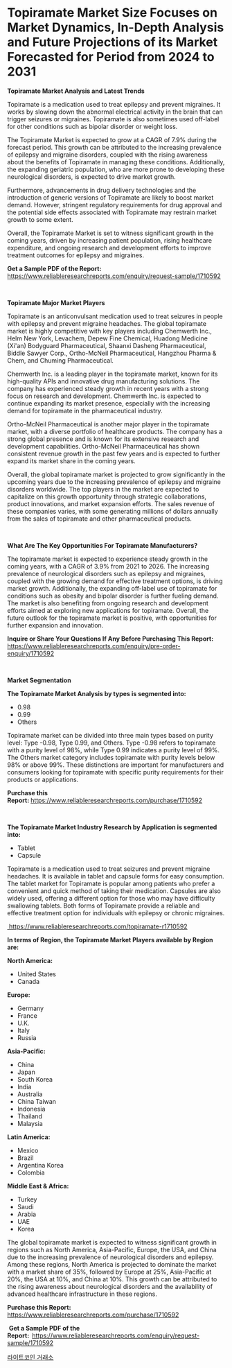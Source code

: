 <p><h1>Topiramate Market Size Focuses on Market Dynamics, In-Depth Analysis and Future Projections of its Market Forecasted for Period from 2024 to 2031</h1></p><p><strong>Topiramate Market Analysis and Latest Trends</strong></p>
<p><p>Topiramate is a medication used to treat epilepsy and prevent migraines. It works by slowing down the abnormal electrical activity in the brain that can trigger seizures or migraines. Topiramate is also sometimes used off-label for other conditions such as bipolar disorder or weight loss.</p><p>The Topiramate Market is expected to grow at a CAGR of 7.9% during the forecast period. This growth can be attributed to the increasing prevalence of epilepsy and migraine disorders, coupled with the rising awareness about the benefits of Topiramate in managing these conditions. Additionally, the expanding geriatric population, who are more prone to developing these neurological disorders, is expected to drive market growth.</p><p>Furthermore, advancements in drug delivery technologies and the introduction of generic versions of Topiramate are likely to boost market demand. However, stringent regulatory requirements for drug approval and the potential side effects associated with Topiramate may restrain market growth to some extent.</p><p>Overall, the Topiramate Market is set to witness significant growth in the coming years, driven by increasing patient population, rising healthcare expenditure, and ongoing research and development efforts to improve treatment outcomes for epilepsy and migraines.</p></p>
<p><strong>Get a Sample PDF of the Report:&nbsp;</strong> <a href="https://www.reliableresearchreports.com/enquiry/request-sample/1710592">https://www.reliableresearchreports.com/enquiry/request-sample/1710592</a></p>
<p>&nbsp;</p>
<p><strong>Topiramate Major Market Players</strong></p>
<p><p>Topiramate is an anticonvulsant medication used to treat seizures in people with epilepsy and prevent migraine headaches. The global topiramate market is highly competitive with key players including Chemwerth Inc., Helm New York, Levachem, Depew Fine Chemical, Huadong Medicine (Xi'an) Bodyguard Pharmaceutical, Shaanxi Dasheng Pharmaceutical, Biddle Sawyer Corp., Ortho-McNeil Pharmaceutical, Hangzhou Pharma & Chem, and Chuming Pharmaceutical.</p><p>Chemwerth Inc. is a leading player in the topiramate market, known for its high-quality APIs and innovative drug manufacturing solutions. The company has experienced steady growth in recent years with a strong focus on research and development. Chemwerth Inc. is expected to continue expanding its market presence, especially with the increasing demand for topiramate in the pharmaceutical industry.</p><p>Ortho-McNeil Pharmaceutical is another major player in the topiramate market, with a diverse portfolio of healthcare products. The company has a strong global presence and is known for its extensive research and development capabilities. Ortho-McNeil Pharmaceutical has shown consistent revenue growth in the past few years and is expected to further expand its market share in the coming years.</p><p>Overall, the global topiramate market is projected to grow significantly in the upcoming years due to the increasing prevalence of epilepsy and migraine disorders worldwide. The top players in the market are expected to capitalize on this growth opportunity through strategic collaborations, product innovations, and market expansion efforts. The sales revenue of these companies varies, with some generating millions of dollars annually from the sales of topiramate and other pharmaceutical products.</p></p>
<p>&nbsp;</p>
<p><strong>What Are The Key Opportunities For Topiramate Manufacturers?</strong></p>
<p><p>The topiramate market is expected to experience steady growth in the coming years, with a CAGR of 3.9% from 2021 to 2026. The increasing prevalence of neurological disorders such as epilepsy and migraines, coupled with the growing demand for effective treatment options, is driving market growth. Additionally, the expanding off-label use of topiramate for conditions such as obesity and bipolar disorder is further fueling demand. The market is also benefiting from ongoing research and development efforts aimed at exploring new applications for topiramate. Overall, the future outlook for the topiramate market is positive, with opportunities for further expansion and innovation.</p></p>
<p><strong>Inquire or Share Your Questions If Any Before Purchasing This Report:</strong> <a href="https://www.reliableresearchreports.com/enquiry/pre-order-enquiry/1710592">https://www.reliableresearchreports.com/enquiry/pre-order-enquiry/1710592</a></p>
<p>&nbsp;</p>
<p><strong>Market Segmentation</strong></p>
<p><strong>The Topiramate Market Analysis by types is segmented into:</strong></p>
<p><ul><li>0.98</li><li>0.99</li><li>Others</li></ul></p>
<p><p>Topiramate market can be divided into three main types based on purity level: Type -0.98, Type 0.99, and Others. Type -0.98 refers to topiramate with a purity level of 98%, while Type 0.99 indicates a purity level of 99%. The Others market category includes topiramate with purity levels below 98% or above 99%. These distinctions are important for manufacturers and consumers looking for topiramate with specific purity requirements for their products or applications.</p></p>
<p><strong>Purchase this Report:&nbsp;</strong><a href="https://www.reliableresearchreports.com/purchase/1710592">https://www.reliableresearchreports.com/purchase/1710592</a></p>
<p>&nbsp;</p>
<p><strong>The Topiramate Market Industry Research by Application is segmented into:</strong></p>
<p><ul><li>Tablet</li><li>Capsule</li></ul></p>
<p><p>Topiramate is a medication used to treat seizures and prevent migraine headaches. It is available in tablet and capsule forms for easy consumption. The tablet market for Topiramate is popular among patients who prefer a convenient and quick method of taking their medication. Capsules are also widely used, offering a different option for those who may have difficulty swallowing tablets. Both forms of Topiramate provide a reliable and effective treatment option for individuals with epilepsy or chronic migraines.</p></p>
<p><a href="https://www.reliableresearchreports.com/topiramate-r1710592">&nbsp;https://www.reliableresearchreports.com/topiramate-r1710592</a></p>
<p><strong>In terms of Region, the Topiramate Market Players available by Region are:</strong></p>
<p>
    <p> <strong> North America: </strong>
        <ul>
            <li>United States</li>
            <li>Canada</li>
        </ul>
        </p> 
    <p> <strong> Europe: </strong>
        <ul>
            <li>Germany</li>
            <li>France</li>
            <li>U.K.</li>
            <li>Italy</li>
            <li>Russia</li>
        </ul>
        </p> 
    <p> <strong> Asia-Pacific: </strong>
        <ul>
            <li>China</li>
            <li>Japan</li>
            <li>South Korea</li>
            <li>India</li>
            <li>Australia</li>
            <li>China Taiwan</li>
            <li>Indonesia</li>
            <li>Thailand</li>
            <li>Malaysia</li>
        </ul>
        </p> 
    <p> <strong> Latin America: </strong>
        <ul>
            <li>Mexico</li>
            <li>Brazil</li>
            <li>Argentina Korea</li>
            <li>Colombia</li>
        </ul>
        </p> 
    <p> <strong> Middle East & Africa: </strong>
        <ul>
            <li>Turkey</li>
            <li>Saudi</li>
            <li>Arabia</li>
            <li>UAE</li>
            <li>Korea</li>
        </ul>
    </p>
    </p>
<p><p>The global topiramate market is expected to witness significant growth in regions such as North America, Asia-Pacific, Europe, the USA, and China due to the increasing prevalence of neurological disorders and epilepsy. Among these regions, North America is projected to dominate the market with a market share of 35%, followed by Europe at 25%, Asia-Pacific at 20%, the USA at 10%, and China at 10%. This growth can be attributed to the rising awareness about neurological disorders and the availability of advanced healthcare infrastructure in these regions.</p></p>
<p><strong>Purchase this Report: </strong><a href="https://www.reliableresearchreports.com/purchase/1710592">https://www.reliableresearchreports.com/purchase/1710592</a></p>
<p>&nbsp;<strong>Get a Sample PDF of the Report:&nbsp;&nbsp;</strong><a href="https://www.reliableresearchreports.com/enquiry/request-sample/1710592">https://www.reliableresearchreports.com/enquiry/request-sample/1710592</a></p>
<p><strong></strong></p>
<p><p><a href="https://github.com/nigaleamar09/Market-Research-Report-List-2/blob/main/466122283797.md">라이트코인 거래소</a></p></p>